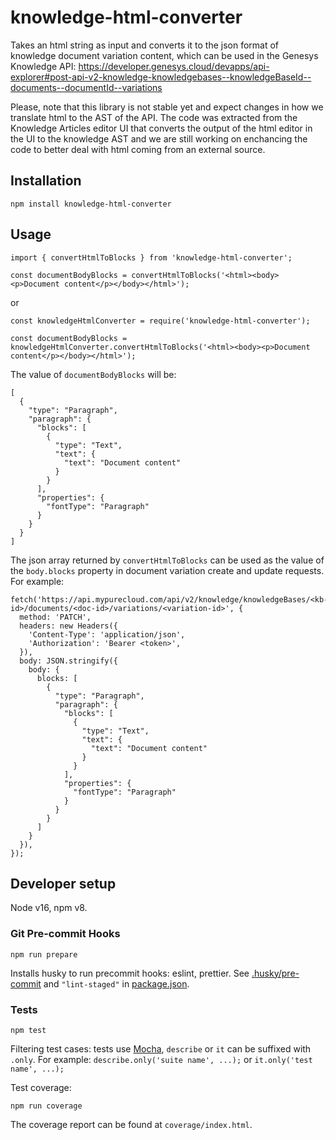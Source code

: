 # knowledge-html-converter

Takes an html string as input and converts it to the json format of knowledge document variation content, which can be used in the Genesys Knowledge API: https://developer.genesys.cloud/devapps/api-explorer#post-api-v2-knowledge-knowledgebases--knowledgeBaseId--documents--documentId--variations

Please, note that this library is not stable yet and expect changes in how we translate html to the AST of the API. The code was extracted from the Knowledge Articles editor UI that converts the output of the html editor in the UI to the knowledge AST and we are still working on enchancing the code to better deal with html coming from an external source.

## Installation

`npm install knowledge-html-converter`

## Usage

```
import { convertHtmlToBlocks } from 'knowledge-html-converter';

const documentBodyBlocks = convertHtmlToBlocks('<html><body><p>Document content</p></body></html>');
```

or

```
const knowledgeHtmlConverter = require('knowledge-html-converter');

const documentBodyBlocks = knowledgeHtmlConverter.convertHtmlToBlocks('<html><body><p>Document content</p></body></html>');
```

The value of `documentBodyBlocks` will be:

```
[
  {
    "type": "Paragraph",
    "paragraph": {
      "blocks": [
        {
          "type": "Text",
          "text": {
            "text": "Document content"
          }
        }
      ],
      "properties": {
        "fontType": "Paragraph"
      }
    }
  }
]
```

The json array returned by `convertHtmlToBlocks` can be used as the value of the `body.blocks` property in document variation create and update requests. For example:

```
fetch('https://api.mypurecloud.com/api/v2/knowledge/knowledgeBases/<kb-id>/documents/<doc-id>/variations/<variation-id>', {
  method: 'PATCH',
  headers: new Headers({
    'Content-Type': 'application/json',
    'Authorization': 'Bearer <token>',
  }),
  body: JSON.stringify({
    body: {
      blocks: [
        {
          "type": "Paragraph",
          "paragraph": {
            "blocks": [
              {
                "type": "Text",
                "text": {
                  "text": "Document content"
                }
              }
            ],
            "properties": {
              "fontType": "Paragraph"
            }
          }
        }
      ]
    }
  }),
});
```

## Developer setup

Node v16, npm v8.

### Git Pre-commit Hooks

`npm run prepare`

Installs husky to run precommit hooks: eslint, prettier. See [.husky/pre-commit](.husky/pre-commit) and `"lint-staged"` in [package.json](package.json).

### Tests

`npm test`

Filtering test cases: tests use [Mocha](https://mochajs.org/), `describe` or `it` can be suffixed with `.only`. For example: `describe.only('suite name', ...);` or `it.only('test name', ...);`

Test coverage:

`npm run coverage`

The coverage report can be found at `coverage/index.html`.
